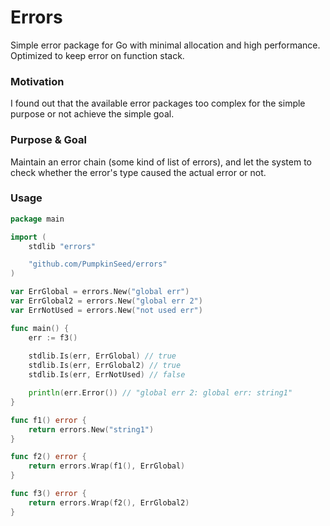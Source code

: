 # Errors

Simple error package for Go with minimal allocation and high performance. Optimized to keep error on function stack.

### Motivation

I found out that the available error packages too complex for the simple purpose or not achieve the simple goal.

### Purpose & Goal

Maintain an error chain (some kind of list of errors), and let the system to check whether the error's type caused the actual error or not.

### Usage

```go
package main

import (
    stdlib "errors"

    "github.com/PumpkinSeed/errors"
)

var ErrGlobal = errors.New("global err")
var ErrGlobal2 = errors.New("global err 2")
var ErrNotUsed = errors.New("not used err")

func main() {
    err := f3()
    
    stdlib.Is(err, ErrGlobal) // true
    stdlib.Is(err, ErrGlobal2) // true
    stdlib.Is(err, ErrNotUsed) // false

    println(err.Error()) // "global err 2: global err: string1"
}

func f1() error {
    return errors.New("string1")
}

func f2() error {
    return errors.Wrap(f1(), ErrGlobal)
}

func f3() error {
    return errors.Wrap(f2(), ErrGlobal2)
}
```  